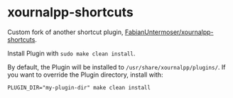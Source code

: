 # xournalpp-shortcuts

Custom fork of another shortcut plugin, [FabianUntermoser/xournalpp-shortcuts](https://gitlab.com/FabianUntermoser/xournalpp-shortcuts).

Install Plugin with `sudo make clean install`.

By default, the Plugin will be installed to `/usr/share/xournalpp/plugins/`.
If you want to override the Plugin directory, install with:

```
PLUGIN_DIR="my-plugin-dir" make clean install
```
